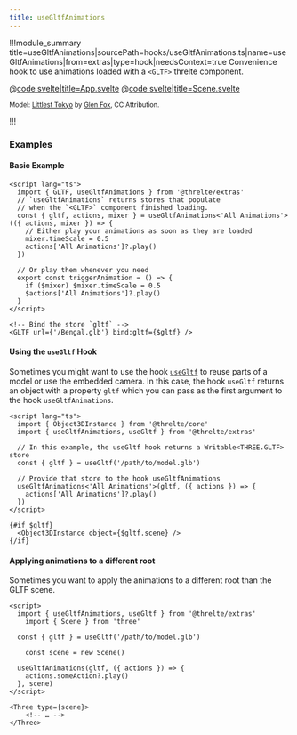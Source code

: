 ```yaml
---
title: useGltfAnimations
---
```


<script lang="ts">
import Example from '$examples/extras/use-gltf-animations/App.svelte'
</script>

!!!module_summary title=useGltfAnimations|sourcePath=hooks/useGltfAnimations.ts|name=useGltfAnimations|from=extras|type=hook|needsContext=true
Convenience hook to use animations loaded with a `<GLTF>` threlte component.

<ExampleWrapper playgroundHref="/extras/use-gltf-animations">
<Example />

<div slot="code">

@[code svelte|title=App.svelte](../../examples/extras/use-gltf-animations/App.svelte)
@[code svelte|title=Scene.svelte](../../examples/extras/use-gltf-animations/Scene.svelte)

</div>
</ExampleWrapper>

<small>Model: [Littlest Tokyo](https://artstation.com/artwork/1AGwX) by [Glen Fox](https://artstation.com/glenatron), CC Attribution.</small>

!!!

### Examples <!-- omit in toc -->

#### Basic Example

```svelte
<script lang="ts">
  import { GLTF, useGltfAnimations } from '@threlte/extras'
  // `useGltfAnimations` returns stores that populate
  // when the `<GLTF>` component finished loading.
  const { gltf, actions, mixer } = useGltfAnimations<'All Animations'>(({ actions, mixer }) => {
    // Either play your animations as soon as they are loaded
    mixer.timeScale = 0.5
    actions['All Animations']?.play()
  })

  // Or play them whenever you need
  export const triggerAnimation = () => {
    if ($mixer) $mixer.timeScale = 0.5
    $actions['All Animations']?.play()
  }
</script>

<!-- Bind the store `gltf` -->
<GLTF url={'/Bengal.glb'} bind:gltf={$gltf} />
```

#### Using the `useGltf` Hook

Sometimes you might want to use the hook [`useGltf`](/extras/use-gltf) to reuse parts of a model or use the embedded camera. In this case, the hook `useGltf` returns an object with a property `gltf` which you can pass as the first argument to the hook `useGltfAnimations`.

```svelte
<script lang="ts">
  import { Object3DInstance } from '@threlte/core'
  import { useGltfAnimations, useGltf } from '@threlte/extras'

  // In this example, the useGltf hook returns a Writable<THREE.GLTF> store
  const { gltf } = useGltf('/path/to/model.glb')

  // Provide that store to the hook useGltfAnimations
  useGltfAnimations<'All Animations'>(gltf, ({ actions }) => {
    actions['All Animations']?.play()
  })
</script>

{#if $gltf}
  <Object3DInstance object={$gltf.scene} />
{/if}
```

#### Applying animations to a different root

Sometimes you want to apply the animations to a different root than the GLTF scene.

```svelte
<script>
  import { useGltfAnimations, useGltf } from '@threlte/extras'
	import { Scene } from 'three'

  const { gltf } = useGltf('/path/to/model.glb')

	const scene = new Scene()

  useGltfAnimations(gltf, ({ actions }) => {
    actions.someAction?.play()
  }, scene)
</script>

<Three type={scene}>
	<!-- … -->
</Three>
```
